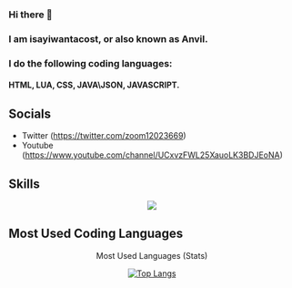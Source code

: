 ### Hi there 👋

### I am isayiwantacost, or also known as Anvil.
### I do the following coding languages:
#### HTML, LUA, CSS, JAVA\JSON, JAVASCRIPT.

## Socials

- Twitter (https://twitter.com/zoom12023669)
- Youtube (https://www.youtube.com/channel/UCxvzFWL25XauoLK3BDJEoNA)

## Skills

<center>
 <p align="center">
  <a href="https://skillicons.dev/" target="_blank">
    <img
      src="https://skillicons.dev/icons?i=github,html,css,js,vscode,typescript,lua&theme=dark"
    />
  </a>
</p>
 </center>
 
 ## Most Used Coding Languages
 
 <center>
  <p align="center">
 <summary> Most Used Languages (Stats) </summary>
   
  <a href="#">![Top Langs](https://github-readme-stats.vercel.app/api/top-langs/?username=isayiwantacost&layout=compact&theme=blueberry&count_private=true&hide_border=true)</a>
</details>
 </p>
 </center>
  
